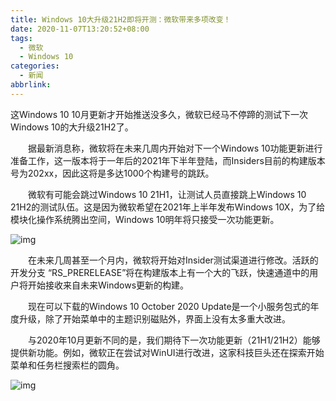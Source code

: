 ```yaml
---
title: Windows 10大升级21H2即将开测：微软带来多项改变！
date: 2020-11-07T13:20:52+08:00
tags:
  - 微软
  - Windows 10
categories:
  - 新闻
abbrlink:
---
```


这Windows 10 10月更新才开始推送没多久，微软已经马不停蹄的测试下一次Windows 10的大升级21H2了。

　　据最新消息称，微软将在未来几周内开始对下一个Windows 10功能更新进行准备工作，这一版本将于一年后的2021年下半年登陆，而Insiders目前的构建版本号为202xx，因此这将是多达1000个构建号的跳跃。

　　微软有可能会跳过Windows 10 21H1，让测试人员直接跳上Windows 10 21H2的测试队伍。这是因为微软希望在2021年上半年发布Windows 10X，为了给模块化操作系统腾出空间，Windows 10明年将只接受一次功能更新。

![img](https://cdn.jsdelivr.net/gh/yakeing/Documentation@main/Hexo/images/aef3-kcaeqzw9219229.jpg)

　　在未来几周甚至一个月内，微软将开始对Insider测试渠道进行修改。活跃的开发分支 “RS_PRERELEASE”将在构建版本上有一个大的飞跃，快速通道中的用户将开始接收来自未来Windows更新的构建。

　　现在可以下载的Windows 10 October 2020 Update是一个小服务包式的年度升级，除了开始菜单中的主题识别磁贴外，界面上没有太多重大改进。

　　与2020年10月更新不同的是，我们期待下一次功能更新（21H1/21H2）能够提供新功能。例如，微软正在尝试对WinUI进行改进，这家科技巨头还在探索开始菜单和任务栏搜索栏的圆角。

![img](https://cdn.jsdelivr.net/gh/yakeing/Documentation@main/Hexo/images/6f77-kcaeqzw9219228.jpg)